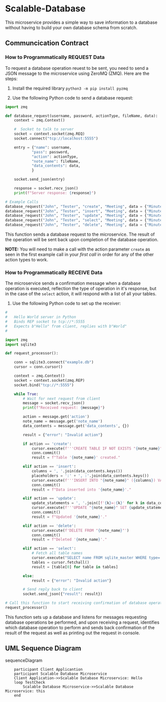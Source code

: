 # Scalable-Database
This microservice provides a simple way to save information to a database without having to build your own database schema from scratch.
## Communcication Contract
### How to Programmatically REQUEST Data
To request a database operation reuest to be sent, you need to send a JSON message to the microservice using ZeroMQ (ZMQ). Here are the steps:

1. Install the required library
`python3 -m pip install pyzmq`

2. Use the following Python code to send a database request:
```python
import zmq

def database_request(username, password, actionType, fileName, data):
    context = zmq.Context()

    #  Socket to talk to server
    socket = context.socket(zmq.REQ)
    socket.connect("tcp://localhost:5555")

    entry = {"name": username,
            "pass": password,
            "action": actionType,
            "note_name": fileName,
            "data_contents": data,
            }

    socket.send_json(entry)

    response = socket.recv_json()
    print(f"Server response: {response}")

# Example Calls
database_request("John", "Tester", "create", "Meeting", data = {"Minutes": "30", "Topic": "Feature", "Due": "9/13/24"})
database_request("John", "Tester", "insert", "Meeting", data = {"Minutes": "45", "Topic": "Feature", "Due": "10/05/24"})
database_request("John", "Tester", "update", "Meeting", data = {"Minutes": "30", "Topic": "Feature", "Due": "9/13/24"})
database_request("John", "Tester", "select", "Meeting", data = {"Minutes": "30", "Topic": "Feature", "Due": "9/13/24"})
database_request("John", "Tester", "delete", "Meeting", data = {"Minutes": "30", "Topic": "Feature", "Due": "9/13/24"})


```
This function sends a database request to the microservice. The result of the operation will be sent back upon completion of the database operation. 

**NOTE:** You will need to make a call with the action parameter `create` as seen in the first example call in your *first call* in order for any of the other action types to work.

### How to Programmatically RECEIVE Data
The microservice sends a confirmation message when a database operation is executed, reflection the type of operation in it's response, but in the case of the `select` action, it will respond with a list of all your tables.

1. Use the following Python code to set up the receiver:
```python
#
#   Hello World server in Python
#   Binds REP socket to tcp://*:5555
#   Expects b"Hello" from client, replies with b"World"
#

import zmq
import sqlite3

def request_processor():

    conn = sqlite3.connect("example.db")
    cursor = conn.cursor()

    context = zmq.Context()
    socket = context.socket(zmq.REP)
    socket.bind("tcp://*:5555")

    while True:
        # Wait for next request from client
        message = socket.recv_json()
        print(f"Received request: {message}")

        action = message.get('action')
        note_name = message.get('note_name')
        data_contents = message.get('data_contents', {})

        result = {"error": "Invalid action"}

        if action == 'create':
            cursor.execute(f'''CREATE TABLE IF NOT EXISTS "{note_name}" ({', '.join([f'{k} TEXT' for k in data_contents.keys()])})''')
            conn.commit()
            result = f"Table '{note_name}' created."

        elif action == 'insert':
            columns = ', '.join(data_contents.keys())
            placeholders = ':' + ', :'.join(data_contents.keys())
            cursor.execute(f'''INSERT INTO "{note_name}" ({columns}) VALUES ({placeholders}) ON CONFLICT DO NOTHING''', data_contents)
            conn.commit()
            result = f"Data inserted into '{note_name}'."

        elif action == 'update':
            update_statements = ', '.join([f'{k}=:{k}' for k in data_contents.keys()])
            cursor.execute(f'''UPDATE "{note_name}" SET {update_statements} WHERE rowid IN (SELECT rowid FROM "{note_name}" ORDER BY rowid DESC LIMIT 1)''', data_contents)
            conn.commit()
            result = f"Updated '{note_name}'."

        elif action == 'delete':
            cursor.execute(f'DELETE FROM "{note_name}"')
            conn.commit()
            result = f"Deleted '{note_name}'."

        elif action == 'select':
            # Fetch all table names
            cursor.execute("SELECT name FROM sqlite_master WHERE type='table';")
            tables = cursor.fetchall()
            result = [table[0] for table in tables]

        else:
            result = {"error": "Invalid action"}

        # Send reply back to client
        socket.send_json({"result": result})

# Call this function to start receiving confirmation of database operations
request_processor()
```

This function sets up a database and listens for messages requesting database operations be performed, and upon receiving a request, identifies which database operation to perform and sends back confirmation of the result of the request as well as printing out the request in console.

## UML Sequence Diagram


sequenceDiagram
```
    participant Client Applicantion
    participant Scalable Database Microservice
    Client Application->>Scalable Database Microservice: Hello
    loop TestCheck
        Scalable Database Microservice->>Scalable Database Microservice: this
    end

```
